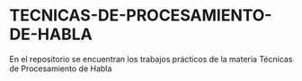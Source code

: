 # TECNICAS-DE-PROCESAMIENTO-DE-HABLA
En el repositorio se encuentran los trabajos prácticos de la materia Técnicas de Procesamiento de Habla
